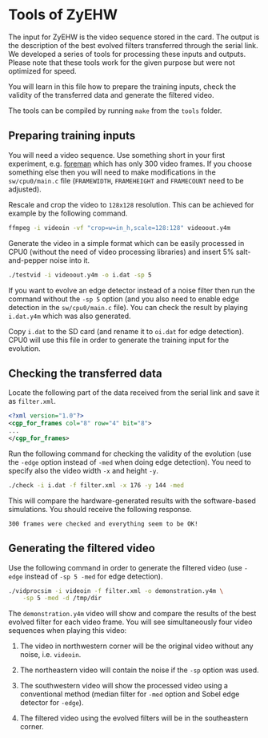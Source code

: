 # Tools of ZyEHW

The input for ZyEHW is the video sequence stored in the card. The output is
the description of the best evolved filters transferred through the serial
link. We developed a series of tools for processing these inputs and outputs.
Please note that these tools work for the given purpose but were not optimized
for speed.

You will learn in this file how to prepare the training inputs, check the
validity of the transferred data and generate the filtered video.

The tools can be compiled by running `make` from the `tools` folder.

## Preparing training inputs

You will need a video sequence. Use something short in your first
experiment, e.g. [foreman](http://media.xiph.org) which has only 300 video
frames. If you choose something else then you will need to make modifications
in the `sw/cpu0/main.c` file (`FRAMEWIDTH`, `FRAMEHEIGHT` and `FRAMECOUNT`
need to be adjusted).

Rescale and crop the video to `128x128` resolution. This can be achieved for
example by the following command.
```sh
ffmpeg -i videoin -vf "crop=w=in_h,scale=128:128" videoout.y4m
```

Generate the video in a simple format which can be easily processed in CPU0
(without the need of video processing libraries) and insert 5% salt-and-pepper
noise into it.
```sh
./testvid -i videoout.y4m -o i.dat -sp 5
```
If you want to evolve an edge detector instead of a noise filter then run the
command without the `-sp 5` option (and you also need to enable edge detection
in the `sw/cpu0/main.c` file). You can check the result by playing `i.dat.y4m`
which was also generated.

Copy `i.dat` to the SD card (and rename it to `oi.dat` for edge detection).
CPU0 will use this file in order to generate the training input for the
evolution.

## Checking the transferred data

Locate the following part of the data received from the serial link and save
it as `filter.xml`.
```xml
<?xml version="1.0"?>
<cgp_for_frames col="8" row="4" bit="8">
...
</cgp_for_frames>
```

Run the following command for checking the validity of the evolution (use the
`-edge` option instead of `-med` when doing edge detection). You need to
specify also the video width `-x` and height `-y`.
```sh
./check -i i.dat -f filter.xml -x 176 -y 144 -med
```
This will compare the hardware-generated results with the software-based
simulations. You should receive the following response.
```
300 frames were checked and everything seem to be OK!
```

## Generating the filtered video

Use the following command in order to generate the filtered video (use `-edge`
instead of `-sp 5 -med` for edge detection).
```sh
./vidprocsim -i videoin -f filter.xml -o demonstration.y4m \
    -sp 5 -med -d /tmp/dir
```

The `demonstration.y4m` video will show and compare the results of the best
evolved filter for each video frame. You will see simultaneously four video
sequences when playing this video:

1. The video in northwestern corner will be the original video without any
noise, i.e. `videoin`.

1. The northeastern video will contain the noise if the `-sp` option was used.

1. The southwestern video will show the processed video using a conventional
method (median filter for `-med` option and Sobel edge detector for
`-edge`).

1. The filtered video using the evolved filters will be in the southeastern
corner.
